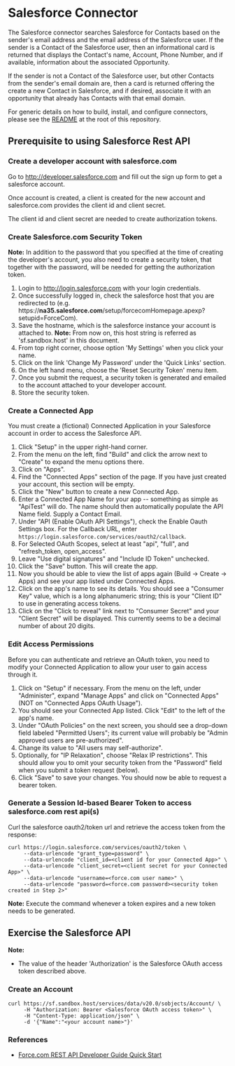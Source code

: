 # Salesforce Connector

The Salesforce connector searches Salesforce for Contacts based on the sender's email address and the email address of the Salesforce user.  If the sender is a Contact of the Salesforce user, then an informational card is returned that displays the Contact's name, Account, Phone Number, and if available, information about the associated Opportunity.

If the sender is not a Contact of the Salesforce user, but other Contacts from the sender's email domain are, then a card is returned offering the create a new Contact in Salesforce, and if desired, associate it with an opportunity that already has Contacts with that email domain.

For generic details on how to build, install, and configure connectors, please see the [README](https://github.com/vmware/connectors-workspace-one/blob/master/README.md) at the root of this repository.

## Prerequisite to using Salesforce Rest API

### Create a developer account with salesforce.com

Go to http://developer.salesforce.com and fill out the sign up form to get a salesforce account.

Once account is created, a client is created for the new account and salesforce.com provides the client id and client secret.

The client id and client secret are needed to create authorization tokens.

### Create Salesforce.com Security Token

**Note:** In addition to the password that you specified at the time of creating the developer's account, you also need to create a security token, that together with the password, will be needed for getting the authorization token.

1. Login to http://login.salesforce.com with your login credentials.
2. Once successfully logged in, check the salesforce host that you are redirected to (e.g. https://**na35.salesforce.com**/setup/forcecomHomepage.apexp?setupid=ForceCom).
3. Save the hostname, which is the salesforce instance your account is attached to. **Note:** From now on, this host string is referred as 'sf.sandbox.host' in this document.
4. From top right corner, choose option 'My Settings' when you click your name.
5. Click on the link 'Change My Password' under the 'Quick Links' section.
6. On the left hand menu, choose the 'Reset Security Token' menu item.
7. Once you submit the request, a security token is generated and emailed to the account attached to your developer account.
8. Store the security token.

### Create a Connected App

You must create a (fictional) Connected Application in your Salesforce account in order to access the Salesforce API.

1. Click "Setup" in the upper right-hand corner.
2. From the menu on the left, find "Build" and click the arrow next to "Create" to expand the menu options there.
3. Click on "Apps".
4. Find the "Connected Apps" section of the page. If you have just created your account, this section will be empty.
5. Click the "New" button to create a new Connected App.
6. Enter a Connected App Name for your app -- something as simple as "ApiTest" will do. The name should then automatically populate the API Name field. Supply a Contact Email.
7. Under "API (Enable OAuth API Settings"), check the Enable Oauth Settings box. For the Callback URL, enter `https://login.salesforce.com/services/oauth2/callback`.
8. For Selected OAuth Scopes, select at least "api", "full", and "refresh_token, open_access".
9. Leave "Use digital signatures" and "Include ID Token" unchecked.
10. Click the "Save" button. This will create the app.
11. Now you should be able to view the list of apps again (Build -> Create -> Apps) and see your app listed under Connected Apps.
12. Click on the app's name to see its details. You should see a "Consumer Key" value, which is a long alphanumeric string; this is your "Client ID" to use in generating access tokens.
13. Click on the "Click to reveal" link next to "Consumer Secret" and your "Client Secret" will be displayed. This currently seems to be a decimal number of about 20 digits.

### Edit Access Permissions

Before you can authenticate and retrieve an OAuth token, you need to modify your Connected Application to allow your user to gain access through it.

1. Click on "Setup" if necessary. From the menu on the left, under "Administer", expand "Manage Apps" and click on "Connected Apps" (NOT on "Connected Apps OAuth Usage").
2. You should see your Connected App listed. Click "Edit" to the left of the app's name.
3. Under "OAuth Policies" on the next screen, you should see a drop-down field labeled "Permitted Users"; its current value will probably be "Admin approved users are pre-authorized".
4. Change its value to "All users may self-authorize".
5. Optionally, for "IP Relaxation", choose "Relax IP restrictions". This should allow you to omit your security token from the "Password" field when you submit a token request (below).
6. Click "Save" to save your changes. You should now be able to request a bearer token.

### Generate a Session Id-based Bearer Token to access salesforce.com rest api(s)

Curl the salesforce oauth2/token url and retrieve the access token from the response:

```shell
curl https://login.salesforce.com/services/oauth2/token \
     --data-urlencode "grant_type=password" \
     --data-urlencode "client_id=<client id for your Connected App>" \
     --data-urlencode "client_secret=<client secret for your Connected App>" \
     --data-urlencode "username=<force.com user name>" \
     --data-urlencode "password=<force.com password><security token created in Step 2>"
```

**Note:** Execute the command whenever a token expires and a new token needs to be generated.


## Exercise the Salesforce API

**Note:**
* The value of the header 'Authorization' is the Salesforce OAuth access token described above.

### Create an Account

```shell
curl https://sf.sandbox.host/services/data/v20.0/sobjects/Account/ \
     -H "Authorization: Bearer <Salesforce OAuth access token>" \
     -H "Content-Type: application/json" \
     -d '{"Name":"<your account name>"}'
```
### References

* [Force.com REST API Developer Guide Quick Start](https://developer.salesforce.com/docs/atlas.en-us.api_rest.meta/api_rest/quickstart.htm)

